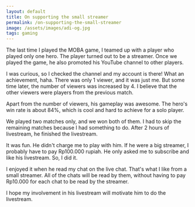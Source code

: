 ```yaml
---
layout: default
title: On supporting the small streamer
permalink: /on-supporting-the-small-streamer
image: /assets/images/adi-og.jpg
tags: gaming
---
```


The last time I played the MOBA game, I teamed up with a player who played only one hero. The player turned out to be a streamer. Once we played the game, he also promoted his YouTube channel to other players.

I was curious, so I checked the channel and my account is there! What an achievement, haha. There was only 1 viewer, and it was just me. But some time later, the number of viewers was increased by 4. I believe that the other viewers were players from the previous match.

Apart from the number of viewers, his gameplay was awesome. The hero's win rate is about 84%, which is cool and hard to achieve for a solo player.

We played two matches only, and we won both of them. I had to skip the remaining matches because I had something to do. After 2 hours of livestream, he finished the livestream.

It was fun. He didn't charge me to play with him. If he were a big streamer, I probably have to pay Rp100.000 rupiah. He only asked me to subscribe and like his livestream. So, I did it.

I enjoyed it when he read my chat on the live chat. That's what I like from a small streamer. All of the chats will be read by them, without having to pay Rp10.000 for each chat to be read by the streamer.

I hope my involvement in his livestream will motivate him to do the livestream.

